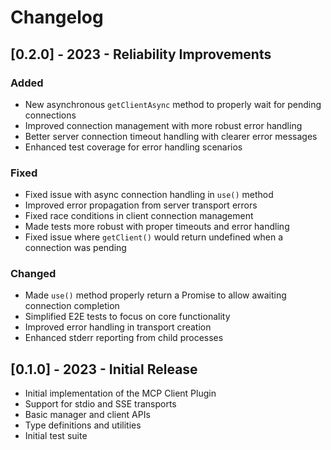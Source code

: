 # Changelog

## [0.2.0] - 2023 - Reliability Improvements

### Added
- New asynchronous `getClientAsync` method to properly wait for pending connections
- Improved connection management with more robust error handling
- Better server connection timeout handling with clearer error messages
- Enhanced test coverage for error handling scenarios

### Fixed
- Fixed issue with async connection handling in `use()` method
- Improved error propagation from server transport errors
- Fixed race conditions in client connection management
- Made tests more robust with proper timeouts and error handling
- Fixed issue where `getClient()` would return undefined when a connection was pending

### Changed
- Made `use()` method properly return a Promise to allow awaiting connection completion
- Simplified E2E tests to focus on core functionality
- Improved error handling in transport creation
- Enhanced stderr reporting from child processes

## [0.1.0] - 2023 - Initial Release

- Initial implementation of the MCP Client Plugin
- Support for stdio and SSE transports
- Basic manager and client APIs
- Type definitions and utilities
- Initial test suite 
